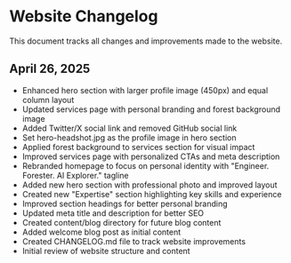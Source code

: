 # Website Changelog

This document tracks all changes and improvements made to the website.

## April 26, 2025
- Enhanced hero section with larger profile image (450px) and equal column layout
- Updated services page with personal branding and forest background image
- Added Twitter/X social link and removed GitHub social link
- Set hero-headshot.jpg as the profile image in hero section
- Applied forest background to services section for visual impact
- Improved services page with personalized CTAs and meta description
- Rebranded homepage to focus on personal identity with "Engineer. Forester. AI Explorer." tagline
- Added new hero section with professional photo and improved layout
- Created new "Expertise" section highlighting key skills and experience
- Improved section headings for better personal branding
- Updated meta title and description for better SEO
- Created content/blog directory for future blog content
- Added welcome blog post as initial content
- Created CHANGELOG.md file to track website improvements
- Initial review of website structure and content
